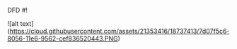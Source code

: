 

DFD #!

![alt text] (https://cloud.githubusercontent.com/assets/21353416/18737413/7d07f5c6-8056-11e6-9562-cef836520443.PNG)
